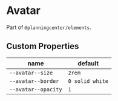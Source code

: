 # Avatar

Part of `@planningcenter/elements`.

## Custom Properties

| name                | default         |
| ------------------- | --------------- |
| `--avatar--size`    | `2rem`          |
| `--avatar--border`  | `0 solid white` |
| `--avatar--opacity` | `1`             |
